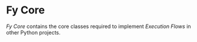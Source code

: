 # Fy Core


_Fy Core_ contains the core classes required to implement _Execution Flows_ in other Python projects. 
